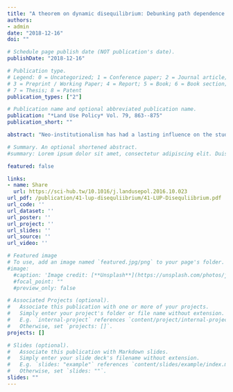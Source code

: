 ```yaml
---
title: "A theorem on dynamic disequilibrium: Debunking path dependence and equilibrium via China’s urban property (1949–1998)"
authors:
- admin
date: "2018-12-16"
doi: ""

# Schedule page publish date (NOT publication's date).
publishDate: "2018-12-16"

# Publication type.
# Legend: 0 = Uncategorized; 1 = Conference paper; 2 = Journal article;
# 3 = Preprint / Working Paper; 4 = Report; 5 = Book; 6 = Book section;
# 7 = Thesis; 8 = Patent
publication_types: ["2"]

# Publication name and optional abbreviated publication name.
publication: "*Land Use Policy* Vol. 79, 863--875"
publication_short: ""

abstract: "Neo-institutionalism has had a lasting influence on the study of property rights, with particular reference to real estate (i.e. land and housing). In this regard, two concepts need mentioning: equilibrium and path dependence. The former posits that institutions, such as a cadaster or private ownership, are the balanced outcome of actors’ interactions. The latter hypothesizes that institutions can become historically “locked into” structures of economic inefficiency, such as in the case of informal tenure and sharecropping. This paper questions these notions, and in contrast, proposes a Theorem on Dynamic Disequilibrium. Put differently, it conceptualizes institutional change as an endogenous, ever-changing and conflicting process in which no stable status is reached, yet, by which the rate of change differs. The paper employs detailed economic- and legal-historical analysis of Chinese urban real estate covering close to 50 years. It is shown that the current lay-out of China’s land and housing ownership was shaped by actors’ endless conflict and bargaining. This evolutionary process culminated in a constitutional debate on nationalizing all land; rural and urban. Markedly, 33 years after Mao took control the competent state agency still advocated acknowledging private land ownership in the cities. An important issue featuring in this debate is ex-ownership. Against the background of China’s renewed efforts to establish a national cadaster, the paper’s findings imply that titling and privatization might run into problems, lest role and function that institutional changes have played in history are accounted for."

# Summary. An optional shortened abstract.
#summary: Lorem ipsum dolor sit amet, consectetur adipiscing elit. Duis posuere tellus ac convallis placerat. Proin tincidunt magna sed ex sollicitudin condimentum.

featured: false

links:
- name: Share
  url: https://sci-hub.tw/10.1016/j.landusepol.2016.10.023
url_pdf: /publication/41-lup-disequliibrium/41-LUP-Disequliibrium.pdf
url_code: ''
url_dataset: ''
url_poster: ''
url_project: ''
url_slides: ''
url_source: ''
url_video: ''

# Featured image
# To use, add an image named `featured.jpg/png` to your page's folder. 
#image:
  #caption: 'Image credit: [**Unsplash**](https://unsplash.com/photos/jdD8gXaTZsc)'
  #focal_point: ""
  #preview_only: false

# Associated Projects (optional).
#   Associate this publication with one or more of your projects.
#   Simply enter your project's folder or file name without extension.
#   E.g. `internal-project` references `content/project/internal-project/index.md`.
#   Otherwise, set `projects: []`.
projects: []

# Slides (optional).
#   Associate this publication with Markdown slides.
#   Simply enter your slide deck's filename without extension.
#   E.g. `slides: "example"` references `content/slides/example/index.md`.
#   Otherwise, set `slides: ""`.
slides: ""
---
```

